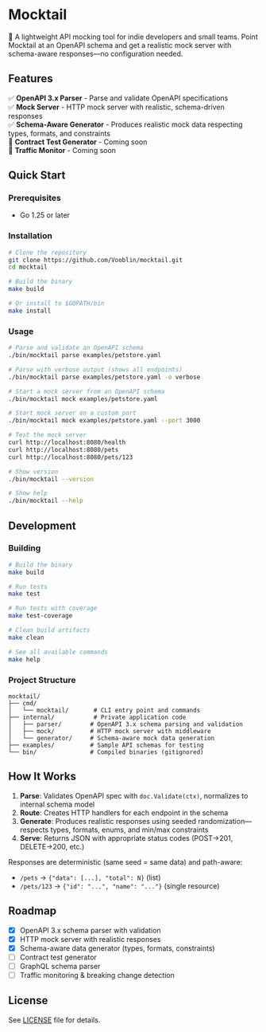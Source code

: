 # Mocktail

🍹 A lightweight API mocking tool for indie developers and small teams. Point Mocktail at an OpenAPI schema and get a realistic mock server with schema-aware responses—no configuration needed.

## Features

✅ **OpenAPI 3.x Parser** - Parse and validate OpenAPI specifications  
✅ **Mock Server** - HTTP mock server with realistic, schema-driven responses  
✅ **Schema-Aware Generator** - Produces realistic mock data respecting types, formats, and constraints  
🚧 **Contract Test Generator** - Coming soon  
🚧 **Traffic Monitor** - Coming soon

## Quick Start

### Prerequisites

- Go 1.25 or later

### Installation

```bash
# Clone the repository
git clone https://github.com/Vooblin/mocktail.git
cd mocktail

# Build the binary
make build

# Or install to $GOPATH/bin
make install
```

### Usage

```bash
# Parse and validate an OpenAPI schema
./bin/mocktail parse examples/petstore.yaml

# Parse with verbose output (shows all endpoints)
./bin/mocktail parse examples/petstore.yaml -o verbose

# Start a mock server from an OpenAPI schema
./bin/mocktail mock examples/petstore.yaml

# Start mock server on a custom port
./bin/mocktail mock examples/petstore.yaml --port 3000

# Test the mock server
curl http://localhost:8080/health
curl http://localhost:8080/pets
curl http://localhost:8080/pets/123

# Show version
./bin/mocktail --version

# Show help
./bin/mocktail --help
```

## Development

### Building

```bash
# Build the binary
make build

# Run tests
make test

# Run tests with coverage
make test-coverage

# Clean build artifacts
make clean

# See all available commands
make help
```

### Project Structure

```text
mocktail/
├── cmd/
│   └── mocktail/       # CLI entry point and commands
├── internal/           # Private application code
│   ├── parser/        # OpenAPI 3.x schema parsing and validation
│   ├── mock/          # HTTP mock server with middleware
│   └── generator/     # Schema-aware mock data generation
├── examples/          # Sample API schemas for testing
└── bin/               # Compiled binaries (gitignored)
```

## How It Works

1. **Parse**: Validates OpenAPI spec with `doc.Validate(ctx)`, normalizes to internal schema model
2. **Route**: Creates HTTP handlers for each endpoint in the schema
3. **Generate**: Produces realistic responses using seeded randomization—respects types, formats, enums, and min/max constraints
4. **Serve**: Returns JSON with appropriate status codes (POST→201, DELETE→200, etc.)

Responses are deterministic (same seed = same data) and path-aware:

- `/pets` → `{"data": [...], "total": N}` (list)
- `/pets/123` → `{"id": "...", "name": "..."}` (single resource)

## Roadmap

- [x] OpenAPI 3.x schema parser with validation
- [x] HTTP mock server with realistic responses
- [x] Schema-aware data generator (types, formats, constraints)
- [ ] Contract test generator
- [ ] GraphQL schema parser
- [ ] Traffic monitoring & breaking change detection

## License

See [LICENSE](LICENSE) file for details.
